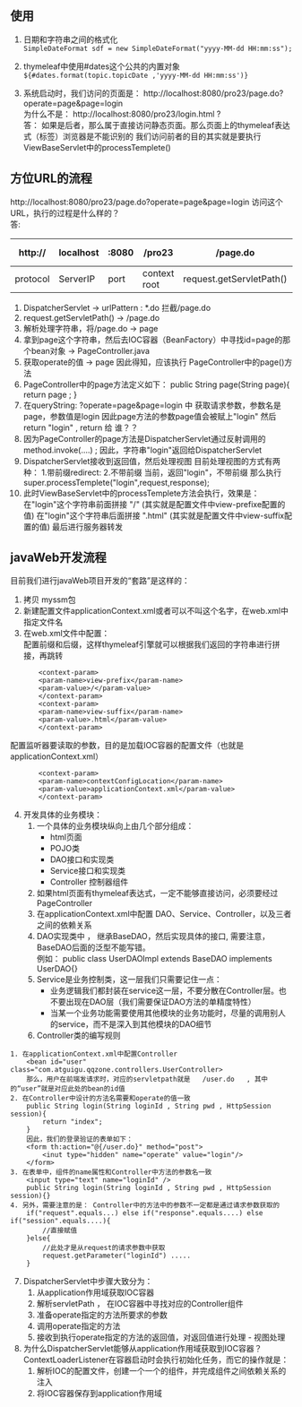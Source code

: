 ## 使用

1. 日期和字符串之间的格式化  
   `SimpleDateFormat sdf = new SimpleDateFormat("yyyy-MM-dd HH:mm:ss");`
2. thymeleaf中使用#dates这个公共的内置对象
   `${#dates.format(topic.topicDate ,'yyyy-MM-dd HH:mm:ss')}`

3. 系统启动时，我们访问的页面是： http://localhost:8080/pro23/page.do?operate=page&page=login  
   为什么不是： http://localhost:8080/pro23/login.html  ?  
   答： 如果是后者，那么属于直接访问静态页面。那么页面上的thymeleaf表达式（标签）浏览器是不能识别的
   我们访问前者的目的其实就是要执行 ViewBaseServlet中的processTemplete()

## 方位URL的流程

http://localhost:8080/pro23/page.do?operate=page&page=login 访问这个URL，执行的过程是什么样的？  
答:

| http://  | localhost   | :8080 | /pro23       | /page.do                 | ?operate=page&page=login |
|----------|-------------|-------|--------------|--------------------------|--------------------------|
| protocol | ServerIP    | port  | context root | request.getServletPath() | query string             |

1) DispatcherServlet -> urlPattern :  *.do 拦截/page.do
2) request.getServletPath() ->  /page.do
3) 解析处理字符串，将/page.do -> page
4) 拿到page这个字符串，然后去IOC容器（BeanFactory）中寻找id=page的那个bean对象 -> PageController.java
5) 获取operate的值 -> page 因此得知，应该执行 PageController中的page()方法
6) PageController中的page方法定义如下：
   public String page(String page){
   return page ;
   }
7) 在queryString:   ?operate=page&page=login 中 获取请求参数，参数名是page，参数值是login
   因此page方法的参数page值会被赋上"login"
   然后return "login" , return 给 谁？？
8) 因为PageController的page方法是DispatcherServlet通过反射调用的
   method.invoke(....) ;
   因此，字符串"login"返回给DispatcherServlet
9) DispatcherServlet接收到返回值，然后处理视图
   目前处理视图的方式有两种： 1.带前缀redirect:    2.不带前缀
   当前，返回"login"，不带前缀
   那么执行 super.processTemplete("login",request,response);
10) 此时ViewBaseServlet中的processTemplete方法会执行，效果是：
    在"login"这个字符串前面拼接 "/"  (其实就是配置文件中view-prefixe配置的值)
    在"login"这个字符串后面拼接 ".html" (其实就是配置文件中view-suffix配置的值)
    最后进行服务器转发

## javaWeb开发流程

目前我们进行javaWeb项目开发的“套路”是这样的：

1. 拷贝 myssm包
2. 新建配置文件applicationContext.xml或者可以不叫这个名字，在web.xml中指定文件名
3. 在web.xml文件中配置：  
   配置前缀和后缀，这样thymeleaf引擎就可以根据我们返回的字符串进行拼接，再跳转

```
       <context-param>
       <param-name>view-prefix</param-name>
       <param-value>/</param-value>
       </context-param>
       <context-param>
       <param-name>view-suffix</param-name>
       <param-value>.html</param-value>
       </context-param>
```

配置监听器要读取的参数，目的是加载IOC容器的配置文件（也就是applicationContext.xml）

```
       <context-param>
       <param-name>contextConfigLocation</param-name>
       <param-value>applicationContext.xml</param-value>
       </context-param>
```

4. 开发具体的业务模块：
    1) 一个具体的业务模块纵向上由几个部分组成：
        - html页面
        - POJO类
        - DAO接口和实现类
        - Service接口和实现类
        - Controller 控制器组件
    2) 如果html页面有thymeleaf表达式，一定不能够直接访问，必须要经过PageController
    3) 在applicationContext.xml中配置 DAO、Service、Controller，以及三者之间的依赖关系
    4) DAO实现类中 ， 继承BaseDAO，然后实现具体的接口, 需要注意，BaseDAO后面的泛型不能写错。  
       例如：
       public class UserDAOImpl extends BaseDAO<User> implements UserDAO{}
    5) Service是业务控制类，这一层我们只需要记住一点：
        - 业务逻辑我们都封装在service这一层，不要分散在Controller层。也不要出现在DAO层（我们需要保证DAO方法的单精度特性）
        - 当某一个业务功能需要使用其他模块的业务功能时，尽量的调用别人的service，而不是深入到其他模块的DAO细节
    6) Controller类的编写规则

```
1. 在applicationContext.xml中配置Controller
    <bean id="user" class="com.atguigu.qqzone.controllers.UserController>
    那么，用户在前端发请求时，对应的servletpath就是   /user.do   , 其中的“user”就是对应此处的bean的id值
2. 在Controller中设计的方法名需要和operate的值一致
    public String login(String loginId , String pwd , HttpSession session){
        return "index";
    }
    因此，我们的登录验证的表单如下：
    <form th:action="@{/user.do}" method="post">
        <inut type="hidden" name="operate" value="login"/>
    </form>
3. 在表单中，组件的name属性和Controller中方法的参数名一致
    <input type="text" name="loginId" /> 
    public String login(String loginId , String pwd , HttpSession session){}
4. 另外，需要注意的是： Controller中的方法中的参数不一定都是通过请求参数获取的
    if("request".equals...) else if("response".equals....) else if("session".equals....){
        //直接赋值
    }else{
        //此处才是从request的请求参数中获取
        request.getParameter("loginId") .....
    }
```

7) DispatcherServlet中步骤大致分为：
    1. 从application作用域获取IOC容器
    2. 解析servletPath ， 在IOC容器中寻找对应的Controller组件
    3. 准备operate指定的方法所要求的参数
    4. 调用operate指定的方法
    5. 接收到执行operate指定的方法的返回值，对返回值进行处理 - 视图处理
8) 为什么DispatcherServlet能够从application作用域获取到IOC容器？  
   ContextLoaderListener在容器启动时会执行初始化任务，而它的操作就是：
    1. 解析IOC的配置文件，创建一个一个的组件，并完成组件之间依赖关系的注入
    2. 将IOC容器保存到application作用域

